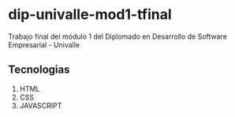 # dip-univalle-mod1-tfinal
Trabajo final del módulo 1 del Diplomado en Desarrollo de Software Empresarial - Univalle

## Tecnologias
1. HTML
2. CSS
3. JAVASCRIPT

